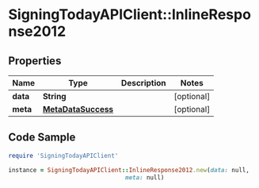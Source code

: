 # SigningTodayAPIClient::InlineResponse2012

## Properties

Name | Type | Description | Notes
------------ | ------------- | ------------- | -------------
**data** | **String** |  | [optional] 
**meta** | [**MetaDataSuccess**](MetaDataSuccess.md) |  | [optional] 

## Code Sample

```ruby
require 'SigningTodayAPIClient'

instance = SigningTodayAPIClient::InlineResponse2012.new(data: null,
                                 meta: null)
```


